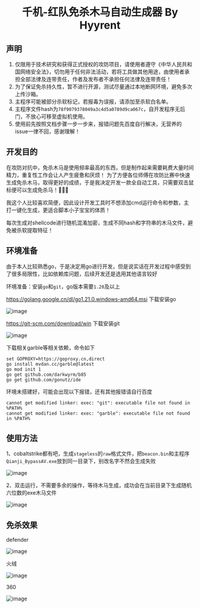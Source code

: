 
<h1 align="center">千机-红队免杀木马自动生成器 By Hyyrent</h1>

## 声明

1. 仅限用于技术研究和获得正式授权的攻防项目，请使用者遵守《中华人民共和国网络安全法》，切勿用于任何非法活动，若将工具做其他用途，由使用者承担全部法律及连带责任，作者及发布者不承担任何法律及连带责任！
2. 为了保证免杀持久性，暂不进行开源，测试尽量通过本地断网环境，避免多次上传沙箱。
3. 主程序可能被部分杀软标记，若报毒为误报，请添加至杀软白名单。
4. 主程序文件hash为`78f9079378049a3c4d5a0789d9ca067c`，自开发程序无后门，不放心可移至虚拟机使用。
5. 使用前先按照文档步骤一步一步来，报错问题先百度自行解决，无营养的issue一律不回，感谢理解！

## 开发目的

在攻防对抗中，免杀木马是使用频率最高的东西，但是制作起来需要耗费大量时间精力，重复性工作会让人产生疲惫和厌烦！
为了方便各位师傅在攻防比赛中快速生成免杀木马，取得更好的成绩，于是我决定开发一款全自动工具，只需要双击鼠标便可以生成免杀马！🤡🤡🤡 

我这个人比较喜欢简便，因此设计开发工具时不想添加cmd运行命令和参数，主打一键化生成，更适合脚本小子宝宝的体质！

每次生成对shellcode进行随机混淆加密，生成不同hash和字符串的木马文件，避免被杀软提取特征！
## 环境准备

由于本人比较熟悉go，于是决定用go进行开发，但是说实话在开发过程中感受到了很多局限性，比如依赖库问题，后续开发还是选用其他语言较好

环境准备：安装`go`和`git`，go版本需要`1.20`及以上

https://golang.google.cn/dl/go1.21.0.windows-amd64.msi 下载安装go

![image](https://github.com/Pizz33/Qianji/assets/88339946/4643a8ea-0eb3-47a5-834a-4cf4538e9c04)


 https://git-scm.com/download/win  下载安装git

![image](https://github.com/Pizz33/Qianji/assets/88339946/9a049473-cb1a-4005-9521-4576d745d392)


下载相关garble等相关依赖，命令如下

```
set GOPROXY=https://goproxy.cn,direct
go install mvdan.cc/garble@latest
go mod init 1
go get github.com/darkwyrm/b85
go get github.com/gonutz/ide
```

环境未搭建好，可能会出现以下报错，还有其他报错请自行百度

```
cannot get modified linker: exec: "git": executable file not found in %PATH%
cannot get modified linker: exec: "garble": executable file not found in %PATH%
```

## 使用方法


1、cobaltstrike都有吧，生成`stageless`的`raw`格式文件，把`beacon.bin`和主程序`Qianji_BypassAV.exe`放到同一目录下，别改名字不然会生成失败

![image](https://github.com/Pizz33/Qianji/assets/88339946/26436df3-f8b4-4dc1-89af-1ac3e7f07e45)


2、双击运行，不需要多余的操作，等待木马生成，成功会在当前目录下生成随机六位数的exe木马文件

![image](https://github.com/Pizz33/Qianji/assets/88339946/dc004f1c-2b62-470d-9a32-1fc8f4d360ad)


## 免杀效果

defender

![image](https://github.com/Pizz33/Qianji/assets/88339946/a50fbf65-7aa3-4fcb-b48e-f84ac96e8395)


火绒

![image](https://github.com/Pizz33/Qianji/assets/88339946/aba329c1-1573-45a7-992c-c6072f8a74dc)


360

![image](https://github.com/Pizz33/Qianji/assets/88339946/5b71193c-b2b0-4adb-9883-beac56cae7f3)
